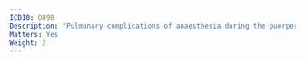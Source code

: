 ```yaml
---
ICD10: O890
Description: "Pulmonary complications of anaesthesia during the puerperium"
Matters: Yes
Weight: 2
---
```



